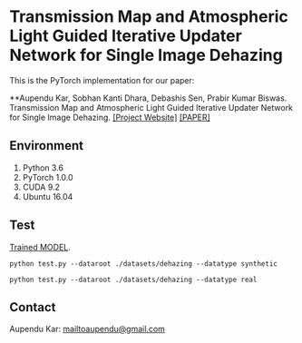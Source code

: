 # Transmission Map and Atmospheric Light Guided Iterative Updater Network for Single Image Dehazing
This is the PyTorch implementation for our paper:

**Aupendu Kar, Sobhan Kanti Dhara, Debashis Sen, Prabir Kumar Biswas. Transmission Map and Atmospheric Light Guided Iterative Updater Network for Single Image Dehazing. [[Project Website]](https://aupendu.github.io/iterative-dehaze) [[PAPER]](https://aupendu.github.io/iterative-dehaze)

## Environment
1. Python 3.6
2. PyTorch 1.0.0
3. CUDA 9.2
4. Ubuntu 16.04


## Test
[Trained MODEL](https://aupendu.github.io/iterative-dehaze).

```
python test.py --dataroot ./datasets/dehazing --datatype synthetic
```

```
python test.py --dataroot ./datasets/dehazing --datatype real
```



## Contact
Aupendu Kar: mailtoaupendu@gmail.com
